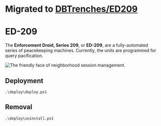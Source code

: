 # Migrated to [DBTrenches/ED209](https://www.github.com/DBTrenches/ED209)

# ED-209

The **Enforcement Droid, Series 209**, or **ED-209**, are a fully-automated series of peacekeeping machines. Currently, the units are programmed for query pacification.

![The friendly face of neighborhood session management.](/doc/img/ED209.gif)

## Deployment

`.\deploy\deploy.ps1`

## Removal

`.\deploy\uninstall.ps1`

